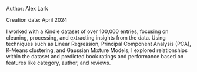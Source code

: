 Author: Alex Lark

Creation date: April 2024

I worked with a Kindle dataset of over 100,000 entries, focusing on cleaning, processing, and extracting insights from the data. Using techniques such as Linear Regression, Principal Component Analysis (PCA), K-Means clustering, and Gaussian Mixture Models, I explored relationships within the dataset and predicted book ratings and performance based on features like category, author, and reviews.
